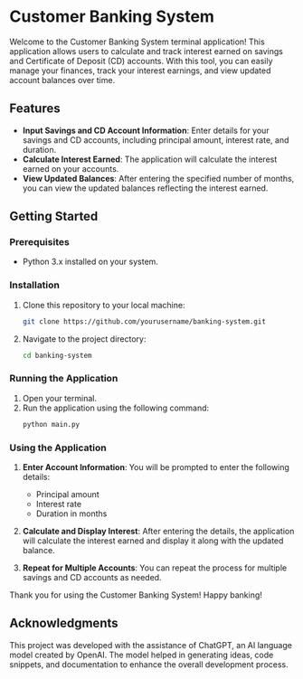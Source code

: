 # Customer Banking System

Welcome to the Customer Banking System terminal application! This application allows users to calculate and track interest earned on savings and Certificate of Deposit (CD) accounts. With this tool, you can easily manage your finances, track your interest earnings, and view updated account balances over time.

## Features

- **Input Savings and CD Account Information**: Enter details for your savings and CD accounts, including principal amount, interest rate, and duration.
- **Calculate Interest Earned**: The application will calculate the interest earned on your accounts.
- **View Updated Balances**: After entering the specified number of months, you can view the updated balances reflecting the interest earned.

## Getting Started

### Prerequisites

- Python 3.x installed on your system.

### Installation

1. Clone this repository to your local machine:
   ```bash
   git clone https://github.com/yourusername/banking-system.git
   ```
2. Navigate to the project directory:
   ```bash
   cd banking-system
   ```

### Running the Application

1. Open your terminal.
2. Run the application using the following command:
   ```bash
   python main.py
   ```

### Using the Application

1. **Enter Account Information**: You will be prompted to enter the following details:
   - Principal amount
   - Interest rate
   - Duration in months

2. **Calculate and Display Interest**: After entering the details, the application will calculate the interest earned and display it along with the updated balance.

3. **Repeat for Multiple Accounts**: You can repeat the process for multiple savings and CD accounts as needed.


Thank you for using the Customer Banking System! Happy banking!

## Acknowledgments

This project was developed with the assistance of ChatGPT, an AI language model created by OpenAI. The model helped in generating ideas, code snippets, and documentation to enhance the overall development process.

